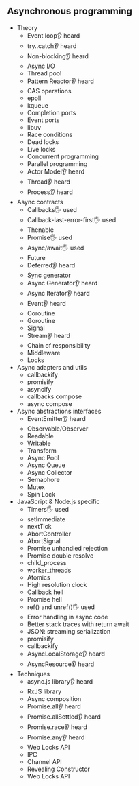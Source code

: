 ## Asynchronous programming

- Theory
  - Event loop👂 heard
  - try..catch👂 heard
  - Non-blocking👂 heard
  - Async I/O
  - Thread pool
  - Pattern Reactor👂 heard
  - CAS operations
  - epoll
  - kqueue
  - Completion ports
  - Event ports
  - libuv
  - Race conditions
  - Dead locks
  - Live locks
  - Concurrent programming
  - Parallel programming
  - Actor Model👂 heard
  - Thread👂 heard
  - Process👂 heard
- Async contracts
  - Callbacks🖐️ used
  - Callback-last-error-first🖐️ used
  - Thenable
  - Promise🖐️ used
  - Async/await🖐️ used
  - Future
  - Deferred👂 heard
  - Sync generator
  - Async Generator👂 heard
  - Async Iterator👂 heard
  - Event👂 heard
  - Coroutine
  - Goroutine
  - Signal
  - Stream👂 heard
  - Chain of responsibility
  - Middleware
  - Locks
- Async adapters and utils
  - callbackify
  - promisify
  - asyncify
  - callbacks compose
  - async compose
- Async abstractions interfaces
  - EventEmitter👂 heard
  - Observable/Observer
  - Readable
  - Writable
  - Transform
  - Async Pool
  - Async Queue
  - Async Collector
  - Semaphore
  - Mutex
  - Spin Lock
- JavaScript & Node.js specific
  - Timers🖐️ used
  - setImmediate
  - nextTick
  - AbortController
  - AbortSignal
  - Promise unhandled rejection
  - Promise double resolve
  - child_process
  - worker_threads
  - Atomics
  - High resolution clock
  - Callback hell
  - Promise hell
  - ref() and unref()🖐️ used
  - Error handling in async code
  - Better stack traces with return await
  - JSON: streaming serialization
  - promisify
  - callbackify
  - AsyncLocalStorage👂 heard
  - AsyncResource👂 heard
- Techniques
  - async.js library👂 heard
  - RxJS library
  - Async composition
  - Promise.all👂 heard
  - Promise.allSettled👂 heard
  - Promise.race👂 heard
  - Promise.any👂 heard
  - Web Locks API
  - IPC
  - Channel API
  - Revealing Constructor
  - Web Locks API
